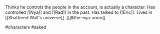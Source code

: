 Thinks he controls the people in the account, is actually a character. Has controlled [[Nya]] and [[Rad]] in the past. Has talked to [[Eric]]. Lives in [[Shattered Wall's universe]]. [[@the-nya-anon]]

#characters #asked 
